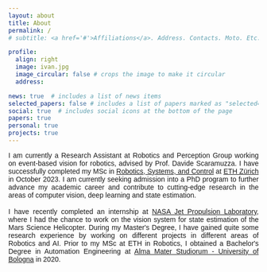 ```yaml
---
layout: about
title: About
permalink: /
# subtitle: <a href='#'>Affiliations</a>. Address. Contacts. Moto. Etc.

profile:
  align: right
  image: ivan.jpg
  image_circular: false # crops the image to make it circular
  address:

news: true  # includes a list of news items
selected_papers: false # includes a list of papers marked as "selected={true}"
social: true  # includes social icons at the bottom of the page
papers: true
personal: true
projects: true
---
```


<div style="text-align: justify; font-family: Arial, sans-serif; font-size: 14px;">
  I am currently a Research Assistant at Robotics and Perception Group working on event-based vision for robotics, advised by Prof. Davide Scaramuzza. I have successfully completed my MSc in <a href="https://master-robotics.ethz.ch/">Robotics, Systems, and Control</a> at <a href="https://ethz.ch/en.html">ETH Zürich</a> in October 2023. I am currently seeking admission into a PhD program to further advance my academic career and contribute to cutting-edge research in the areas of computer vision, deep learning and state estimation.<br>
</div>

<div style="text-align: justify;"><br></div>

<div style="text-align: justify; font-family: Arial, sans-serif; font-size: 14px;">
  I have recently completed an internship at <a href="https://www.jpl.nasa.gov/">NASA Jet Propulsion Laboratory</a>, where I had the chance to work on the vision system for state estimation of the Mars Science Helicopter. During my Master's Degree, I have gained quite some research experience by working on different projects in different areas of Robotics and AI. Prior to my MSc at ETH in Robotics, I obtained a Bachelor's Degree in Automation Engineering at <a href="https://www.unibo.it/en">Alma Mater Studiorum - University of Bologna</a> in 2020.<br>
</div>

<div style="text-align: justify;"><br></div>